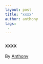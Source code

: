 ```yaml
---
layout: post
title: "xxxx"
author: anthony
tags:
 -
---
```


### xxxx

<span class='author'>By <a href='http://twitter.com/nthony_i'>Anthony</a></span>
